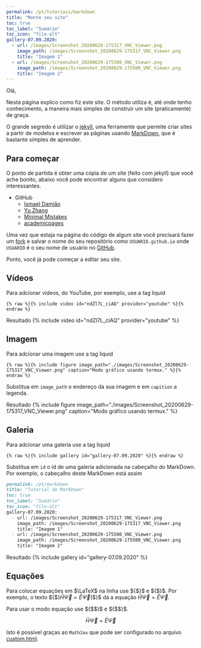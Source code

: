 ```yaml
---
permalink: /pt/tutoriais/markdown
title: "Monte seu site"
toc: true
toc_label: "Sumário"
toc_icon: "file-alt"
gallery-07.09.2020:
  - url: /images/Screenshot_20200629-175317_VNC_Viewer.png
    image_path: /images/Screenshot_20200629-175317_VNC_Viewer.png
    title: "Imagem 1"
  - url: /images/Screenshot_20200629-175500_VNC_Viewer.png
    image_path: /images/Screenshot_20200629-175500_VNC_Viewer.png
    title: "Imagem 2"
---
```



Olá,

Nesta página explico como fiz este site.
O método utiliza é, até onde tenho conhecimento, a maneira mais simples
de construir um site (praticamente) de graça.

O grande segredo é utilizar o
[jekyll](https://jekyllrb.com/), uma ferramente que permite criar sites
a partir de modelos e escrever as páginas usando
[MarkDown](https://daringfireball.net/projects/markdown/),
que é bastante simples de aprender.

## Para começar

O ponto de partida é obter uma cópia de um site (feito com jekyll)
que você ache bonito,
abaixo você pode encontrar alguns que considero interessantes.

* GitHub
  * [Ismael Damião](https://github.com/ismaeldamiao/ismaeldamiao.github.io)
  * [Yu Zhang](https://github.com/tesschin/yuzhangbit.github.io)
  * [Minimal Mistakes](https://github.com/mmistakes/minimal-mistakes)
  * [academicpages](https://github.com/academicpages/academicpages.github.io)

Uma vez que estaja na página do código de algum site você precisará
fazer um [fork](https://medium.com/@abnerborgonha/como-fazer-um-fork-de-uma-projeto-no-github-9c78f2899bac)
e salvar o nome do seu repositório como `USUARIO.github.io` onde
`USUARIO` é o seu nome de usuário no [GitHub](https://github.com).

Ponto, você já pode começar a editar seu site.

## Vídeos

Para adcionar vídeos, do YouTube, por exemplo, use a tag liquid

```liquid
{% raw %}{% include video id="ndZl7L_ciAQ" provider="youtube" %}{% endraw %}
```

Resultado
{% include video id="ndZl7L_ciAQ" provider="youtube" %}

## Imagem

Para adcionar uma imagem use a tag liquid

```liquid
{% raw %}{% include figure image_path="./images/Screenshot_20200629-175317_VNC_Viewer.png" caption="Modo gráfico usando termux." %}{% endraw %}
```

Substitua em `image_path` o endereço da sua imagem e em `capition` a legenda.

Resultado
{% include figure image_path="./images/Screenshot_20200629-175317_VNC_Viewer.png" caption="Modo gráfico usando termux." %}

## Galeria

Para adcionar uma galeria use a tag liquid

```liquid
{% raw %}{% include gallery id="gallery-07.09.2020" %}{% endraw %}
```

Substitua em `id` o id de uma galeria adicionada na cabeçalho do MarkDown. Por exemplo, o cabeçalho deste MarkDown está assim

```markdown
permalink: /pt/markdown
title: "Tutorial de MarkDown"
toc: true
toc_label: "Sumário"
toc_icon: "file-alt"
gallery-07.09.2020:
  - url: /images/Screenshot_20200629-175317_VNC_Viewer.png
    image_path: /images/Screenshot_20200629-175317_VNC_Viewer.png
    title: "Imagem 1"
  - url: /images/Screenshot_20200629-175500_VNC_Viewer.png
    image_path: /images/Screenshot_20200629-175500_VNC_Viewer.png
    title: "Imagem 2"
```

Resultado
{% include gallery id="gallery-07.09.2020" %}

## Equações

Para colocar equações em $\LaTeX$ na linha use $\{\$}$ e $\{\$}$. Por exemplo, o texto
$\{\$}$\hat H\vec\Psi=\hat E\vec\Psi$\{\$}$ dá a equação $\hat H\vec\Psi=\hat E\vec\Psi$.

Para usar o modo equação use $\{\$\$}$ e $\{\$\$}$.

$$\hat H\vec\Psi=\hat E\vec\Psi$$

Isto é possível graças ao `MathJax` que pode ser configurado no arquivo
[custom.html](https://github.com/ismaeldamiao/ismaeldamiao.github.io/blob/main/_includes/head/custom.html).
